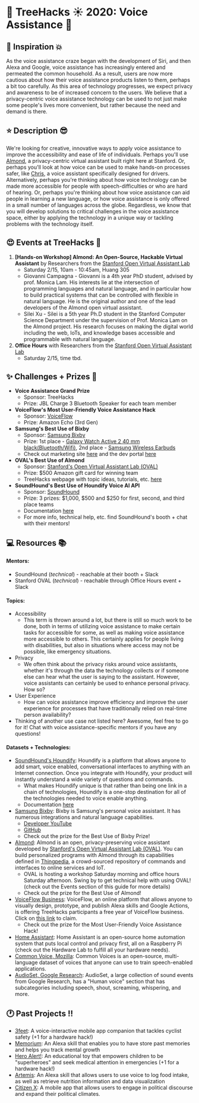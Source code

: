 # __:palm_tree: TreeHacks :sunny: 2020: Voice Assistance :mega:__

<!---
To insert emojis in md file: https://gist.github.com/rxaviers/7360908
To get help with markdown: https://github.com/adam-p/markdown-here/wiki/Markdown-Cheatsheet
hit Michelle Bao up on slack with questions
--->

<!---
Helpful links from TreeHacks 2019:
TreeHacks 2019: Guide to Verticals: https://treehacks.quip.com/VCsNAIlA5gD6/TreeHacks-Guide-to-Verticals-
TreeHacks 2019: Health Vertical Guide: https://treehacks.quip.com/04qwAYbuWaMh
TreeHacks 2019: Awareness Guide: https://treehacks.quip.com/NqcLA8qUk2pO/-TreeHacks-Awareness-Vertical-Guide-
TreeHacks 2019: Safety Guide: https://treehacks.quip.com/HmZJAF1SVbhw/-TreeHacks-Safety-Vertical-Guide-
--->

## :muscle: Inspiration :boom:

As the voice assistance craze began with the development of Siri, and then Alexa and Google, voice assistance has increasingly entered and permeated the common household. As a result, users are now more cautious about how their voice assistance products listen to them, perhaps a bit too carefully. As this area of technology progresses, we expect privacy and awareness to be of increased concern to the users. We believe that a privacy-centric voice assistance technology can be used to not just make some people's lives more convenient, but rather because the need and demand is there.

## :star: Description :sunglasses:

We're looking for creative, innovative ways to apply voice assistance to improve the accessibility and ease of life of individuals. Perhaps you'll use [Almond](https://almond.stanford.edu/), a privacy-centric virtual assistant built right here at Stanford. Or, perhaps you'll look at how voice can be used to make hands-on processes safer, like [Chris](https://chris.com/), a voice assistant specifically designed for drivers. Alternatively, perhaps you're thinking about how voice technology can be made more accessible for people with speech-difficulties or who are hard of hearing. Or, perhaps you're thinking about how voice assistance can aid people in learning a new language, or how voice assistance is only offered in a small number of languages across the globe. Regardless, we know that you will develop solutions to critical challenges in the voice assistance space, either by applying the technology in a unique way or tackling problems with the technology itself.

## :heart_eyes: Events at TreeHacks :evergreen_tree:

<!--- Order by time --->
1. __\[Hands-on Workshop\] Almond: An Open-Source, Hackable Virtual Assistant__ by Researchers from the [Stanford Open Virtual Assistant Lab](https://oval.cs.stanford.edu/)
    * Saturday 2/15, 10am - 10:45am, Huang 305
    * Giovanni Campagna - Giovanni is a 4th year PhD student, advised by prof. Monica Lam. His interests lie at the intersection of programming languages and natural language, and in particular how to build practical systems that can be controlled with flexible in natural language. He is the original author and one of the lead developers of the Almond open virtual assistant.
    * Silei Xu - Silei is a 5th year Ph.D student in the Stanford Computer Science Department under the supervision of Prof. Monica Lam on the Almond project. His research focuses on making the digital world including the web, IoTs, and knowledge bases accessible and programmable with natural language.
2. __Office Hours__ with Researchers from the [Stanford Open Virtual Assistant Lab](https://oval.cs.stanford.edu/)
    * Saturday 2/15, time tbd.

## :sparkles: Challenges + Prizes :money_with_wings:

* __Voice Assistance Grand Prize__
  * Sponsor: TreeHacks
  * Prize: JBL Charge 3 Bluetooth Speaker for each team member
* __VoiceFlow's Most User-Friendly Voice Assistance Hack__
  * Sponsor: [VoiceFlow](https://www.voiceflow.com/)
  * Prize: Amazon Echo (3rd Gen)
* __Samsung's Best Use of Bixby__
  * Sponsor: [Samsung Bixby](https://bixby.developer.samsung.com/)
  * Prize: 1st place - [Galaxy Watch Active 2 40 mm black(Bluetooth/Wifi)](https://www.samsung.com/us/smartwatches-and-fitness-bands/buy/s/Color/), 2nd place - [Samsung Wireless Earbuds](https://www.samsung.com/us/mobile/audio/headphones/galaxy-buds--white-sm-r170nzwaxar/)
  * Check out marketing site [here](https://bixby.developer.samsung.com/) and the dev portal [here](https://bixbydevelopers.com/)
* __OVAL's Best Use of Almond__
  * Sponsor: [Stanford's Open Virtual Assistant Lab (OVAL)](https://oval.cs.stanford.edu/)
  * Prize: $500 Amazon gift card for winning team
  * TreeHacks webpage with topic ideas, tutorials, etc. [here](https://www.notion.so/Almond-TreeHacks-2020-8c2e4a2e32a945ce87743920def11a90)
* __SoundHound's Best Use of Houndify Voice AI API__
  * Sponsor: [SoundHound](https://www.soundhound.com/)
  * Prize: 3 prizes: $1,000, $500 and $250 for first, second, and third place teams
  * Documentation [here](https://www.houndify.com/docs)
  * For more info, technical help, etc. find SoundHound's booth + chat with their mentors!


## :computer: Resources :books:

#### Mentors:
* SoundHound (_technical_) - reachable at their booth + Slack
* Stanford OVAL (_technical_) - reachable through Office Hours event + Slack

#### Topics:
* Accessibility
  * This term is thrown around a lot, but there is still so much work to be done, both in terms of utilizing voice assistance to make certain tasks for accessible for some, as well as making voice assistance more accessible to others. This certainly applies for people living with disabilities, but also in situations where access may not be possible, like emergency situations.
* Privacy
  * We often think about the privacy risks around voice assistants, whether it's through the data the technology collects or if someone else can hear what the user is saying to the assistant. However, voice assistants can certainly be used to enhance personal privacy. How so?
* User Experience
  * How can voice assistance improve efficiency and improve the user experience for processes that have traditionally relied on real-time person availability?
* Thinking of another use case not listed here? Awesome, feel free to go for it! Chat with voice assistance-specific mentors if you have any questions!

#### Datasets + Technologies:
* [SoundHound's Houndify](https://www.soundhound.com/houndify): Houndify is a platform that allows anyone to add smart, voice enabled, conversational interfaces to anything with an Internet connection. Once you integrate with Houndify, your product will instantly understand a wide variety of questions and commands.
   * What makes Houndify unique is that rather than being one link in a chain of technologies, Houndify is a one-stop destination for all of the technologies needed to voice enable anything.
   * Documentation [here](https://www.houndify.com/docs)
* [Samsung Bixby](https://github.com/bixbydevelopers): Bixby is Samsung's personal voice assistant. It has numerous integrations and natural language capabilities.
   * [Developer YouTube](https://www.youtube.com/c/bixbydevelopers)
   * [GitHub](https://github.com/bixbydevelopers)
   * Check out the prize for the Best Use of Bixby Prize!
* [Almond](https://almond.stanford.edu/): Almond is an open, privacy-preserving voice assistant developed by [Stanford's Open Virtual Assistant Lab (OVAL)](https://oval.cs.stanford.edu/). You can build personalized programs with Almond through its capabilities defined in [Thingpedia](https://almond.stanford.edu/thingpedia), a crowd-sourced repository of commands and interfaces to online services and IoT.
   * OVAL is hosting a workshop Saturday morning and office hours Saturday afternoon. Swing by to get technical help with using OVAL! (check out the Events section of this guide for more details)
   * Check out the prize for the Best Use of Almond!
* [VoiceFlow Business](https://www.voiceflow.com/hackathon/treehacks): VoiceFlow, an online platform that allows anyone to visually design, prototype, and publish Alexa skills and Google Actions, is offering TreeHacks participants a free year of VoiceFlow business. Click on [this link](https://www.voiceflow.com/hackathon/treehacks) to claim.
   * Check out the prize for the Most User-Friendly Voice Assistance Hack!
* [Home Assistant](https://www.home-assistant.io/): Home Assistant is an open-source home automation system that puts local control and privacy first, all on a Raspberry Pi (check out the Hardware Lab to fulfill all your hardware needs).
* [Common Voice, Mozilla](https://voice.mozilla.org/en/datasets): Common Voices is an open-source, multi-language dataset of voices that anyone can use to train speech-enabled applications.
* [AudioSet, Google Research](https://research.google.com/audioset/ontology/human_voice_1.html): AudioSet, a large collection of sound events from Google Research, has a "Human voice" section that has subcategories including speech, shout, screaming, whispering, and more.

## :clock1: Past Projects :bangbang:

* [3feet](https://devpost.com/software/3feet): A voice-interactive mobile app companion that tackles cyclist safety (+1 for a hardware hack!)
* [Memorium](https://devpost.com/software/memorium): An Alexa skill that enables you to have store past memories and helps you track mental growth
* [Hero Alert!](https://devpost.com/software/hero-alert): An educational toy that empowers children to be "superheroes" and seek medical attention in emergencies (+1 for a hardware hack!)
* [Artemis](https://devpost.com/software/artemis): An Alexa skill that allows users to use voice to log food intake, as well as retrieve nutrition information and data visualization
* [Citizen X](https://devpost.com/software/citizen-x): A mobile app that allows users to engage in political discourse and expand their political climates.

